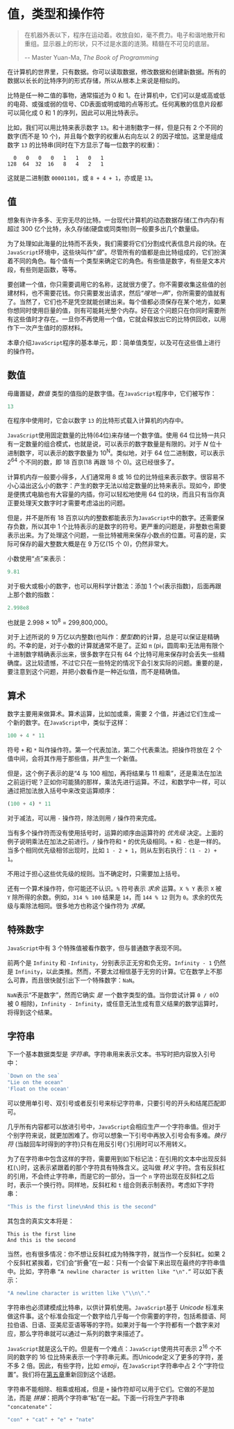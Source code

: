 # 值，类型和操作符

> 在机器外表以下，程序在运动着。收放自如，毫不费力。电子和谐地散开和重组。显示器上的形状，只不过是水面的涟漪。精髓在不可见的底层。
>
> -- Master Yuan-Ma, *The Book of Programming*

在计算机的世界里，只有数据。你可以读取数据，修改数据和创建新数据。所有的数据以长长的比特序列的形式存储，所以从根本上来说是相似的。

比特是任一种二值的事物，通常描述为 0 和 1。在计算机中，它们可以是或高或低的电荷、或强或弱的信号、CD表面或明或暗的点等形式。任何离散的信息片段都可以简化成 0 和 1 的序列，因此可以用比特表示。

比如，我们可以用比特来表示数字 `13`。和十进制数字一样，但是只有 2 个不同的数字(而不是 10 个)，并且每个数字的权重从右向左以 2 的因子增加。这里是组成数字 `13` 的比特串(同时在下方显示了每一位数字的权重)：

```
  0   0   0   0   1   1   0   1
128  64  32  16   8   4   2   1
```

这就是二进制数 `00001101`，或 `8 + 4 + 1`，亦或是 `13`。

## 值

想象有许许多多、无穷无尽的比特。一台现代计算机的动态数据存储(工作内存)有超过 300 亿个比特，永久存储(硬盘或同类物)则一般要多出几个数量级。

为了处理如此海量的比特而不丢失，我们需要将它们分割成代表信息片段的块。在`JavaScript`环境中，这些块叫作“*值*”。尽管所有的值都是由比特组成的，它们扮演着不同的角色。每个值有一个类型来确定它的角色。有些值是数字，有些是文本片段，有些则是函数，等等。

要创建一个值，你只需要调用它的名称，这就很方便了。你不需要收集这些值的创建材料，也不需要花钱。你只需要发出请求，然后“*嗖地一声*”，你所需要的值就有了。当然了，它们也不是凭空就能创建出来。每个值都必须保存在某个地方，如果你想同时使用巨量的值，则有可能耗光整个内存。好在这个问题只在你同时需要所有这些值时才存在。一旦你不再使用一个值，它就会释放出它的比特供回收，以用作下一次产生值时的原材料。

本章介绍`JavaScript`程序的基本单元，即：简单值类型，以及可在这些值上进行的操作符。

## 数值

毋庸置疑，*数值* 类型的值指的是数字值。在`JavaScript`程序中，它们被写作：

```js
13
```

在程序中使用时，它会以数字 `13` 的比特形式载入计算机的内存中。

`JavaScript`使用固定数量的比特(64位)来存储一个数字值。使用 64 位比特一共只有一定数量的组合模式，也就是说，可以表示的数字数量是有限的。对于 *N* 位十进制数字，可以表示的数字数量为 10<sup>N</sup>。类似地，对于 64 位二进制数，可以表示 2<sup>64</sup> 个不同的数，即 18 百京(18 再跟 18 个 0)。这已经很多了。

计算机内存一般要小得多，人们通常用 8 或 16 位的比特组来表示数字。很容易不小心溢出这么小的数字：产生的数字无法以给定数量的比特来表示。现如今，即使是便携式电脑也有大容量的内插，你可以轻松地使用 64 位的块，而且只有当你真正要处理天文数字时才需要考虑溢出的问题。

但是，并不是所有 18 百京以内的整数都能表示为`JavaScript`中的数字。还需要保存负数，所以其中 1 个比特表示的是数字的符号。更严重的问题是，非整数也需要表示出来。为了处理这个问题，一些比特被用来保存小数点的位置。可喜的是，实际可保存的最大整数大概是在 9 万亿(15 个 0)，仍然非常大。

小数使用“点”来表示：

```js
9.81
```

对于极大或极小的数字，也可以用科学计数法：添加 1 个`e`(表示指数)，后面再跟上那个数的指数：

```js
2.998e8
```

也就是 2.998 × 10<sup>8</sup> = 299,800,000。

对于上述所说的 9 万亿以内整数(也叫作：*整型数*)的计算，总是可以保证是精确的。不幸的是，对于小数的计算就通常不是了。正如 `π` (pi，圆周率)无法用有限个十进制数字精确表示出来，很多数字在只有 64 个比特可用来保存时会丢失一些精确度。这比较遗憾，不过它只在一些特定的情况下会引发实际的问题。重要的是，要注意到这个问题，并把小数看作是一种近似值，而不是精确值。

## 算术

数字主要用来做算术。算术运算，比如加或乘，需要 2 个值，并通过它们生成一个新的数字。在`JavaScript`中，类似于这样：

```js
100 + 4 * 11
```

符号 `+` 和 `*` 叫作操作符。第一个代表加法，第二个代表乘法。把操作符放在 2 个值中间，会将其作用于那些值，并产生一个新值。

但是，这个例子表示的是“4 与 100 相加，再将结果与 11 相乘”，还是乘法在加法之前运行呢？正如你可能猜的那样，乘法先进行运算。不过，和数学中一样，可以通过把加法放入括号中来改变运算顺序：

```js
(100 + 4) * 11
```

对于减法，可以用 `-` 操作符，除法则用 `/` 操作符来完成。

当有多个操作符而没有使用括号时，运算的顺序由运算符的 *优先级* 决定。上面的例子说明乘法在加法之前进行。`/` 操作符和 `*` 的优先级相同。`+` 和 `-` 也是一样的。当多个相同优先级相邻出现时，比如 `1 - 2 + 1`，则从左到右执行：`(1 - 2) + 1`。

不用过于担心这些优先级的规则。当不确定时，只需要加上括号。

还有一个算术操作符，你可能还不认识。`%` 符号表示 *求余* 运算。`X % Y` 表示 `X` 被 `Y` 除所得的余数。例如，`314 % 100` 结果是 `14`，而 `144 % 12` 则为 `0`。求余的优先级与乘除法相同。很多地方也称这个操作符为 *求模*。

## 特殊数字

`JavaScript`中有 3 个特殊值被看作数字，但与普通数字表现不同。

前两个是 `Infinity` 和 `-Infinity`，分别表示正无穷和负无穷。`Infinity - 1` 仍然是 `Infinity`，以此类推。然而，不要太过相信基于无穷的计算。它在数学上不那么可靠，而且很快就引出下一个特殊数字：`NaN`。

`NaN`表示“不是数字”，然而它确实 *是* 一个数字类型的值。当你尝试计算 `0 / 0`(0 被 0 相除)，`Infinity - Infinity`，或任意无法生成有意义结果的数学运算时，将得到这个结果。

## 字符串

下一个基本数据类型是 *字符串*。字符串用来表示文本。书写时把内容放入引号中：

```js
`Down on the sea`
"Lie on the ocean"
'Float on the ocean'
```

可以使用单引号、双引号或者反引号来标记字符串，只要引号的开头和结尾匹配即可。

几乎所有内容都可以放进引号中，`JavaScript`会相应生产一个字符串值。但对于个别字符来说，就更加困难了。你可以想象一下引号中再放入引号会有多难。*换行符* (当敲回车时得到的字符)只有在用反引号(`)引用时可以不用转义。

为了在字符串中包含这样的字符，需要用到如下标记法：在引用的文本中出现反斜杠(`\`)时，这表示紧跟着的那个字符具有特殊含义。这叫做 *转义* 字符。含有反斜杠的引用，不会终止字符串，而是它的一部分。当一个 `n` 字符出现在反斜杠之后时，表示一个换行符。同样地，反斜杠和 `t` 组合则表示制表符。考虑如下字符串：

```js
"This is the first line\nAnd this is the second"
```

其包含的真实文本将是：

```
This is the first line
And this is the second
```

当然，也有很多情况：你不想让反斜杠成为特殊字符，就当作一个反斜杠。如果 2 个反斜杠紧挨着，它们会“折叠”在一起：只有一个会留下来出现在最终的字符串值中。比如，字符串 `“A newline character is written like "\n".”` 可以如下表示：

```js
"A newline character is written like \"\\n\"."
```

字符串也必须建模成比特串，以供计算机使用。`JavaScript`基于 *Unicode* 标准来做这件事。这个标准会指定一个数字给几乎每一个你需要的字符，包括希腊语、阿拉伯语、日语、亚美尼亚语等等的字符。如果对于每一个字符都有一个数字来对应，那么字符串就可以通过一系列的数字来描述了。

`JavaScript`就是这么干的。但是有一个难点：`JavaScript`使用共可表示 2<sup>16</sup> 个不同的数字的 16 位比特来表示一个字符串元素。而Unicode定义了更多的字符，差不多 2 倍。因此，有些字符，比如 *emoji*，在`JavaScript`字符串中占 2 个“字符位置”。我们将在[第五章][link_chapter_5]重新回到这个话题。

字符串不能相除、相乘或相减，但是 `+` 操作符却可以用于它们。它做的不是加法，而是 *拼接*：把两个字符串“粘”在一起。下面一行将生产字符串 `"concatenate"`：

```js
"con" + "cat" + "e" + "nate"
```

[link_chapter_5]: ../Part_1_Language/05_higher_order.md
